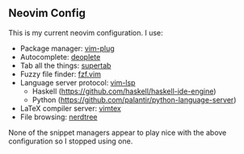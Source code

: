 Neovim Config
---

This is my current neovim configuration. I use:

- Package manager: [vim-plug](https://github.com/junegunn/vim-plug) 
- Autocomplete: [deoplete](https://github.com/Shougo/deoplete.nvim)
- Tab all the things: [supertab](https://github.com/Shougo/deoplete.nvim)
- Fuzzy file finder: [fzf.vim](https://github.com/junegunn/fzf.vim)
- Language server protocol: [vim-lsp](https://github.com/prabirshrestha/vim-lsp)
    - Haskell (https://github.com/haskell/haskell-ide-engine)
    - Python (https://github.com/palantir/python-language-server)
- LaTeX compiler server: [vimtex](https://github.com/lervag/vimtex)
- File browsing: [nerdtree](https://github.com/scrooloose/nerdtree)

None of the snippet managers appear to play nice with the above configuration
so I stopped using one.
